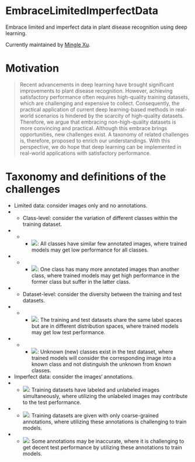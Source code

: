 # EmbraceLimitedImperfectData
 Embrace limited and imperfect data in plant disease recognition using deep learning.

Currently maintained by [Mingle Xu](https://xml94.github.io/ "Personal website").

# Motivation
>Recent advancements in deep learning have brought significant improvements to plant disease recognition.
However, achieving satisfactory performance often requires high-quality training datasets, 
which are challenging and expensive to collect. 
Consequently, the practical application of current deep learning-based methods in real-world scenarios 
is hindered by the scarcity of high-quality datasets.
Therefore, we argue that embracing non-high-quality datasets is more convincing and practical.
Although this embrace brings opportunities, new challenges exist.
A taxonomy of related challenges is, therefore, proposed to enrich our understandings.
With this perspective, we do hope that deep learning can be implemented 
in real-world applications with satisfactory performance.

# Taxonomy and definitions of the challenges
* Limited data: consider images only and no annotations.
* * Class-level: consider the variation of different classes within the training dataset.
* * * ![](https://img.shields.io/badge/-Few--shot-ffe8d1): All classes have similar few annotated images, where trained models may get low performance for all classes.
* * * ![](https://img.shields.io/badge/-Class%20imbalance-ffd7e1): One class has many more annotated images than another class, where trained models may get high performance in the former class but suffer in the latter class.
* * Dataset-level: consider the diversity between the training and test datasets.
* * * ![](https://img.shields.io/badge/-Domain%20shift-red): The training and test datasets share the same label spaces but are in different distribution spaces, where trained models may get low test performance.
* * * ![](https://img.shields.io/badge/-Unknown%20class-purple): Unknown (new) classes exist in the test dataset, where trained models will consider the corresponding image into a known class and not distinguish the unknown from known classes.
* Imperfect data: consider the images‘ annotations.
* * ![](https://img.shields.io/badge/-Incomplete%20annotation-green): Training datasets have labeled and unlabeled images simultaneously, where utilizing the unlabeled images may contribute to the test performance.
* * ![](https://img.shields.io/badge/-Inexact%20annotation-yellow): Training datasets are given with only coarse-grained annotations, where utilizing these annotations is challenging to train models.
* * ![](https://img.shields.io/badge/-Inaccurate%20annotation-blue): Some annotations may be inaccurate, where it is challenging to get decent test performance by utilizing these annotations to train models.


